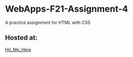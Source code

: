 # WebApps-F21-Assignment-4
A practice assignment for HTML with CSS

<h2>Hosted at:</h2> 

<a href="https://44-563-webapps-f21.github.io/webapps-f21-assignment-4-vivekreddy764/">Hit_Me_Here</a>

